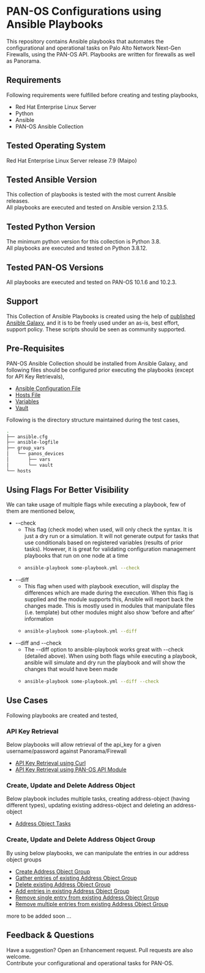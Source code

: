 # PAN-OS Configurations using Ansible Playbooks
This repository contains Ansible playbooks that automates the configurational and operational tasks on Palo Alto Network Next-Gen Firewalls, using the PAN-OS API.
Playbooks are written for firewalls as well as Panorama.

## Requirements
Following requirements were fulfilled before creating and testing playbooks,
- Red Hat Enterprise Linux Server
- Python
- Ansible
- PAN-OS Ansible Collection

## Tested Operating System
Red Hat Enterprise Linux Server release 7.9 (Maipo)

## Tested Ansible Version
This collection of playbooks is tested with the most current Ansible releases.  
All playbooks are executed and tested on Ansible version 2.13.5.

## Tested Python Version
The minimum python version for this collection is Python 3.8.  
All playbooks are executed and tested on Python 3.8.12.

## Tested PAN-OS Versions
All playbooks are executed and tested on PAN-OS 10.1.6 and 10.2.3.

## Support
This Collection of Ansible Playbooks is created using the help of [published Ansible Galaxy](https://galaxy.ansible.com/paloaltonetworks/panos), and it is to be freely used under an as-is, best effort, support
policy. These scripts should be seen as community supported. 

## Pre-Requisites
PAN-OS Ansible Collection should be installed from Ansible Galaxy, and following files should be configured prior executing the playbooks (except for API Key Retrievals),
- [Ansible Configuration File](ansible.cfg)
- [Hosts File](hosts)
- [Variables](group_vars/panos_devices/vars)
- [Vault](group_vars/panos_devices/vault)

Following is the directory structure maintained during the test cases,
```bash
.
├── ansible.cfg
├── ansible-logfile
├── group_vars
│   └── panos_devices
│       ├── vars
│       └── vault
└── hosts
```


## Using Flags For Better Visibility
We can take usage of multiple flags while executing a playbook, few of them are mentioned below,
- --check
  - This flag (check mode) when used, will only check the syntax. It is just a dry run or a simulation. It will not generate output for tasks that use conditionals based on registered variables (results of prior tasks). However, it is great for validating configuration management playbooks that run on one node at a time
  - ```bash
    ansible-playbook some-playbook.yml --check
    ```  
- --diff
  - This flag when used with playbook execution, will display the differences which are made during the execution. When this flag is supplied and the module supports this, Ansible will report back the changes made. This is mostly used in modules that manipulate files (i.e. template) but other modules might also show ‘before and after’ information
  - ```bash
    ansible-playbook some-playbook.yml --diff
    ```  
- --diff and --check
  - The --diff option to ansible-playbook works great with --check (detailed above). When using both flags while executing a playbook, ansible will simulate and dry run the playbook and will show the changes that would have been made
  - ```bash
    ansible-playbook some-playbook.yml --diff --check
    ```  


## Use Cases
Following playbooks are created and tested,

### API Key Retrieval
Below playbooks will allow retrieval of the api_key for a given username/password against Panorama/Firewall
- [API Key Retrieval using Curl](api-key-retrieval-curl.yml)
- [API Key Retrieval using PAN-OS API Module](api-key-retrieval-panos.yml)

### Create, Update and Delete Address Object
Below playbook includes multiple tasks, creating address-object (having different types), updating existing address-object and deleting an address-object
- [Address Object Tasks](address-object.yml)

### Create, Update and Delete Address Object Group
By using below playbooks, we can manipulate the entries in our address object groups
- [Create Address Object Group](address-object-group-create.yml)
- [Gather entries of existing Address Object Group](address-object-group-gather.yml)
- [Delete existing Address Object Group](address-object-group-delete.yml)
- [Add entries in existing Address Object Group](address-object-group-add-entries.yml)
- [Remove single entry from existing Address Object Group](address-object-group-remove-entry.yml)
- [Remove multiple entries from existing Address Object Group](addr-obj-grp-rmv-multiple-entries.yml)

more to be added soon ...

## Feedback & Questions
Have a suggestion? Open an Enhancement request. Pull requests are also welcome.  
Contribute your configurational and operational tasks for PAN-OS.

